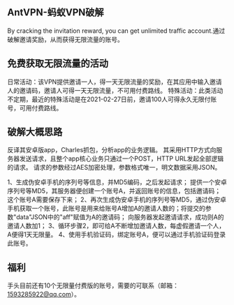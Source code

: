 ## AntVPN-蚂蚁VPN破解
By cracking the invitation reward, you can get unlimited traffic account.通过破解邀请奖励，从而获得无限流量的账号。

## 免费获取无限流量的活动
日常活动：该VPN提供邀请一人，得一天无限流量的奖励，在其应用中输入邀请人的邀请码，邀请人可得一天无限流量，不可用付费路线。
特殊活动：此类活动不定期，最近的特殊活动是在2021-02-27日前，邀请100人可得永久无限付账号，可用付费路线。
## 破解大概思路
反译其安卓版app，Charles抓包，分析app的业务逻辑。
其采用HTTP方式向服务器发送请求，且整个app核心业务只通过一个POST，HTTP URL发起全部逻辑的请求。
请求的参数经过AES加密处理，参数格式唯一，明文数据采用JSON。

1、生成伪安卓手机的序列号等信息，并MD5编码，之后发起请求；
提供一个安卓序列号等MD5，其服务器便创建一个账号A，并返回账号的信息，包括邀请码；
这个账号A需要保存下来；
2、再次生成伪安卓手机的序列号等MD5，通过伪安卓手机获取一个账号，此账号是用来给账号A增加A的邀请人数的；将提交的参数"data"JSON中的"aff"赋值为A的邀请码；
向服务器发起邀请请求，成功则A的邀请人数加1；
3、循环步骤2，即可给A不断增加邀请人数，每虚假邀请一个人，A便得1天无限量。
4、使用手机验证码，绑定账号A，便可以通过手机验证码登录此账号。

## 福利
手头目前还有10个无限量付费版的账号，需要的可联系（邮箱：1593285922@qq.com）。

